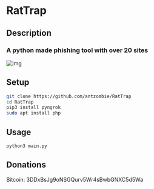 # RatTrap
## Description
### A python made phishing tool with over 20 sites
![img](img.png)
## Setup
```bash
git clone https://github.com/antzombie/RatTrap
cd RatTrap
pip3 install pyngrok
sudo apt install php
```
## Usage
```bash
python3 main.py
```
## Donations
Bitcoin: 3DDxBsJg9oNSGQurv5Wr4sBwbGNXC5d5Wa
